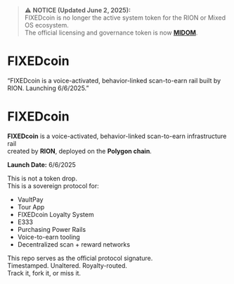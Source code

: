> ⚠️ **NOTICE (Updated June 2, 2025):**  
> FIXEDcoin is no longer the active system token for the RION or Mixed OS ecosystem.  
> The official licensing and governance token is now [**MIDOM**](https://github.com/RIONPROTOCOL/MIDOM-token).

# FIXEDcoin
“FIXEDcoin is a voice-activated, behavior-linked scan-to-earn rail built by RION. Launching 6/6/2025.”

# FIXEDcoin

**FIXEDcoin** is a voice-activated, behavior-linked scan-to-earn infrastructure rail  
created by **RION**, deployed on the **Polygon chain**.

**Launch Date:** 6/6/2025

This is not a token drop.  
This is a sovereign protocol for:

- VaultPay  
- Tour App  
- FIXEDcoin Loyalty System  
- E333  
- Purchasing Power Rails  
- Voice-to-earn tooling  
- Decentralized scan + reward networks

This repo serves as the official protocol signature.  
Timestamped. Unaltered. Royalty-routed.  
Track it, fork it, or miss it.
